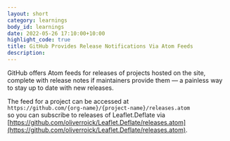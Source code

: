 ```yaml
---
layout: short
category: learnings
body_id: learnings
date: 2022-05-26 17:10:00+10:00
highlight_code: true
title: GitHub Provides Release Notifications Via Atom Feeds
description: 
---
```


GitHub offers Atom feeds for releases of projects hosted on the site, complete with release notes if maintainers provide them — a painless way to stay up to date with new releases. 

The feed for a project can be accessed at<br>`https://github.com/{org-name}/{project-name}/releases.atom`<br>so you can subscribe to releases of Leaflet.Deflate via [https://github.com/oliverroick/Leaflet.Deflate/releases.atom](https://github.com/oliverroick/Leaflet.Deflate/releases.atom). 
